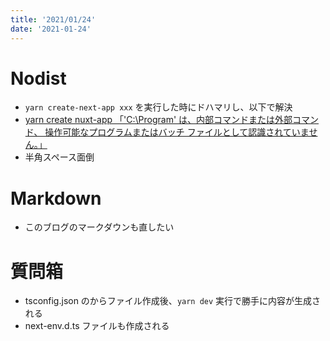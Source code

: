 ```yaml
---
title: '2021/01/24'
date: '2021-01-24'
---
```


# Nodist
- <code>yarn create-next-app xxx</code> を実行した時にドハマリし、以下で解決
- <a href="https://qiita.com/Yosuke_Sakaue/items/2756d0daaefaae1bfa5d">yarn create nuxt-app 「'C:\Program' は、内部コマンドまたは外部コマンド、 操作可能なプログラムまたはバッチ ファイルとして認識されていません。」</a>
- 半角スペース面倒
# Markdown
- このブログのマークダウンも直したい
# 質問箱
- tsconfig.json のからファイル作成後、<code>yarn dev</code> 実行で勝手に内容が生成される
- next-env.d.ts ファイルも作成される